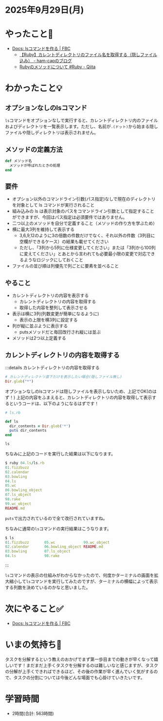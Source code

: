 # 2025年9月29日(月)

# やったこと📝

- [Docs: lsコマンドを作る \| FBC](https://bootcamp.fjord.jp/pages/ls-command#requirements)
  - [【Ruby】カレントディレクトリのファイル名を取得する（隠しファイル込み） \- ham\-capのブログ](https://ham-cap.hatenablog.com/entry/2021/05/20/110640)
  - [Rubyのメソッドについて \#Ruby \- Qiita](https://qiita.com/ryosuketter/items/4cea4185f1cf7112f95b)
# わかったこと💡

## オプションなしのlsコマンド

`ls`コマンドをオプションなしで実行すると、カレントディレクトリ内のファイルおよびディレクトリを一覧表示します。ただし、名前が`.(ドット)`から始まる隠しファイルや隠しディレクトリは表示されません。

## メソッドの定義方法
```ruby
def メソッド名
  メソッドが呼ばれたときの処理
end
```

## 要件
- オプション以外のコマンドライン引数(パス指定)なしで現在のディレクトリを対象として ls コマンドが実行されること
- 組み込みの ls は表示対象のパスをコマンドライン引数として指定することができますが、今回はパス指定は必須要件ではありません。
- 二つ以上のメソッドを自分で定義すること（メソッドの作り方を学ぶため）
- 横に最大3列を維持して表示する
  - 3,6,9,12のように3の倍数の件数だけでなく、それ以外の件数（3列目に空欄ができるケース）の結果も載せてください
  - ただし、「3列から5列に仕様変更してください」または「3列から100列に変えてください」とあとから言われても必要最小限の変更で対応できるようなロジックにしておくこと
- ファイルの並び順は列優先で列ごとに要素を並べること

## やること
- カレントディレクトリの内容を表示する
  - カレントディレクトリの内容を取得する
  - 取得した内容を整列して表示させる
- 表示は横に3列(列数変更が簡単になるように)
  - 表示の上限を横3列に設定する
- 列が縦に並ぶように表示する
  - putsメソッドだと毎回改行され縦には並ぶ
- メソッドは2つ以上定義する

## カレントディレクトリの内容を取得する
:::details カレントディレクトリの内容を取得する

```ruby
# カレントディレクトリ直下だけを表示したい場合(隠しファイル無し)
Dir.glob("*")
```
オプションなしのlsコマンドは隠しファイルを表示しないため、上記でOK(のはず！)
上記の内容をふまえると、カレントディレクトリの内容を取得して表示するというコードは、以下のようになるはずです！

```ruby
# ls.rb

def ls
  dir_contents = Dir.glob('*')
  puts dir_contents
end

ls

```
ちなみに上記のコードを実行した結果は以下になります。
```ruby
$ ruby 04.ls/ls.rb  
01.fizzbuzz
02.calendar
03.bowling
04.ls
05.wc
06.bowling_object
07.ls_object
98.rake
99.wc_object
README.md
```
`puts`で出力されているので全て改行されていますね。

ちなみに通常の`ls`コマンドの実行結果はこうなります。
```ruby
$ ls   
01.fizzbuzz       05.wc             99.wc_object
02.calendar       06.bowling_object README.md
03.bowling        07.ls_object
04.ls             98.rake
```
:::

`ls`コマンドの表示の仕組みがわからなかったので、何度かターミナルの画面を拡大縮小して`ls`コマンドを実行してみたのですが、ターミナルの横幅によって表示する列数を決めているのかなと思いました。

# 次にやること✅

- [Docs: lsコマンドを作る \| FBC](https://bootcamp.fjord.jp/pages/ls-command#requirements)

# いまの気持ち🫶

タスクを分解するという教えのおかげでまず第一歩目までの動きが早くなって嬉しいです！まだまだ上手くタスクを分解するのは難しいなと感じますが、タスクの分解が上手くできればできるほど、その後の作業が早く進んでいく気がするので、タスクの分割については今後どんな場面でも心掛けていきたいです。

# 学習時間

- 2時間(合計: 563時間)
